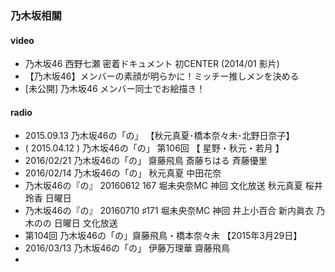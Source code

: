 ### 乃木坂相關



#### video

- 乃木坂46 西野七瀬 密着ドキュメント
  初CENTER (2014/01 影片)  
- 【乃木坂46】メンバーの素顔が明らかに！ミッチー推しメンを決める
- [未公開] 乃木坂46 メンバー同士でお絵描き！


#### radio

- 2015.09.13 乃木坂46の「の」 【秋元真夏･橋本奈々未･北野日奈子】
- ( 2015.04.12 ) 乃木坂46の「の」 第106回 【 星野・秋元・若月 】
- 2016/02/21 乃木坂46の「の」 齋藤飛鳥 斎藤ちはる 斉藤優里
- 2016/02/14 乃木坂46の「の」 秋元真夏 中田花奈
- 乃木坂46の『の』 20160612 167 堀未央奈MC 神回 文化放送 秋元真夏 桜井玲香 日曜日
- 乃木坂46の『の』 20160710 ♯171 堀未央奈MC 神回 井上小百合 新内眞衣 乃木のの 日曜日 文化放送
- 第104回 乃木坂46の「の」齋藤飛鳥・橋本奈々未 【2015年3月29日】
- 2016/03/13 乃木坂46の「の」 伊藤万理華 齋藤飛鳥
- 
